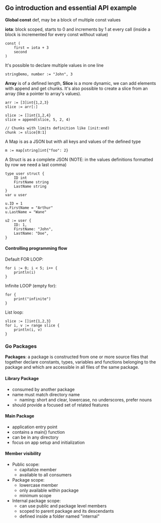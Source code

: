 ## Go introduction and essential API example

**Global const** def, may be a block of multiple const values

**iota**: block scoped, starts to 0 and increments by 1 at every call (inside a block is incremented for every const without value)
```
const (
    first = iota + 3
    second
)
```

It's possible to declare multiple values in one line

```stringDemo, number := "John", 3```

**Array** is of a defined length, **Slice** is a more dynamic, we can add elements with append and get chunks.
It's also possible to create a slice from an array (like a pointer to array's values).
```
arr := [3]int{1,2,3}
slice := arr[:]

slice := []int{1,2,4}
slice = append(slice, 5, 2, 4)

// Chunks with limits definition like [init:end)
chunk := slice[0:1]
```
A Map is as a JSON but with all keys and values of the defined type
```
m := map[string]int{"foo": 2}
```
A Struct is as a complete JSON (NOTE: in the values definitions formatted by row we need a last comma)
```
type user struct {
    ID int
    FirstName string
    LastName string
}
var u user

u.ID = 1
u.FirstName = "Arthur"
u.LastName = "Wane"

u2 := user {
    ID: 1,
    FirstName: "John",
    LastName: "Doe",
}
```

#### Controlling programming flow

Default FOR LOOP:
```
for i := 0; i < 5; i++ {
    println(i)
}
```
Infinite LOOP (empty for):
```
for {
    print("infinite")
}
```
List loop:
```
slice := []int{1,2,3}
for i, v := range slice {
    println(i, v)
}
```

### Go Packages

**Packages**: a package is constructed from one or more source files that together declare constants, types, 
variables and functions belonging to the package and which are accessible in all files of the same package.

#### Library Package
* consumed by another package
* name must match directory name
    * naming: short and clear, lowercase, no underscores, prefer nouns
* should provide a focused set of related features

#### Main Package
* application entry point
* contains a main() function
* can be in any directory
* focus on app setup and initialization

#### Member visibility

* Public scope:
    * capitalize member
    * available to all consumers
* Package scope:
    * lowercase member
    * only available within package
    * minimum scope
* Internal package scope:
    * can use public and package level members
    * scoped to parent package and its descendants
    * defined inside a folder named "internal"